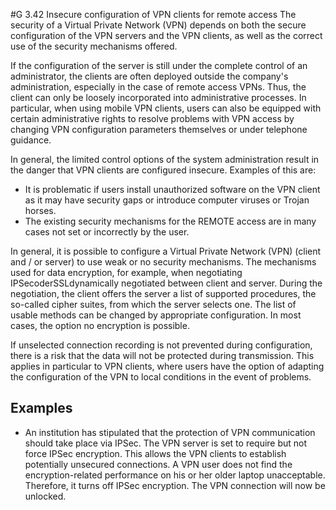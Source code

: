 #G 3.42 Insecure configuration of VPN clients for remote access
The security of a Virtual Private Network (VPN) depends on both the secure configuration of the VPN servers and the VPN clients, as well as the correct use of the security mechanisms offered.

If the configuration of the server is still under the complete control of an administrator, the clients are often deployed outside the company's administration, especially in the case of remote access VPNs. Thus, the client can only be loosely incorporated into administrative processes. In particular, when using mobile VPN clients, users can also be equipped with certain administrative rights to resolve problems with VPN access by changing VPN configuration parameters themselves or under telephone guidance.

In general, the limited control options of the system administration result in the danger that VPN clients are configured insecure. Examples of this are:

* It is problematic if users install unauthorized software on the VPN client as it may have security gaps or introduce computer viruses or Trojan horses.
* The existing security mechanisms for the REMOTE access are in many cases not set or incorrectly by the user.


In general, it is possible to configure a Virtual Private Network (VPN) (client and / or server) to use weak or no security mechanisms. The mechanisms used for data encryption, for example, when negotiating IPSecoderSSLdynamically negotiated between client and server. During the negotiation, the client offers the server a list of supported procedures, the so-called cipher suites, from which the server selects one. The list of usable methods can be changed by appropriate configuration. In most cases, the option no encryption is possible.

If unselected connection recording is not prevented during configuration, there is a risk that the data will not be protected during transmission. This applies in particular to VPN clients, where users have the option of adapting the configuration of the VPN to local conditions in the event of problems.



## Examples 
* An institution has stipulated that the protection of VPN communication should take place via IPSec. The VPN server is set to require but not force IPSec encryption. This allows the VPN clients to establish potentially unsecured connections. A VPN user does not find the encryption-related performance on his or her older laptop unacceptable. Therefore, it turns off IPSec encryption. The VPN connection will now be unlocked.




